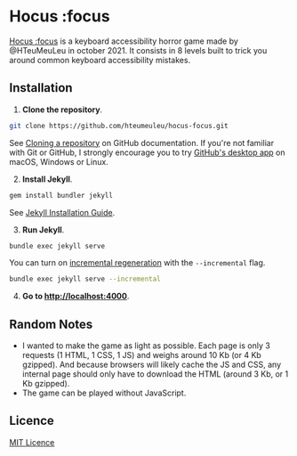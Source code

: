 # Hocus :focus

[Hocus :focus](https://focus.hteumeuleu.com/) is a keyboard accessibility horror game made by @HTeuMeuLeu in october 2021. It consists in 8 levels built to trick you around common keyboard accessibility mistakes.

## Installation

1. **Clone the repository**.

```sh
git clone https://github.com/hteumeuleu/hocus-focus.git
```

See [Cloning a repository](https://help.github.com/en/articles/cloning-a-repository) on GitHub documentation. If you're not familiar with Git or GitHub, I strongly encourage you to try [GitHub's desktop app](https://desktop.github.com/) on macOS, Windows or Linux.

2. **Install Jekyll**.

```sh
gem install bundler jekyll
```

See [Jekyll Installation Guide](https://jekyllrb.com/docs/installation/).

3. **Run Jekyll**.

```sh
bundle exec jekyll serve
```

You can turn on [incremental regeneration](https://jekyllrb.com/docs/configuration/incremental-regeneration/) with the `--incremental` flag.

```sh
bundle exec jekyll serve --incremental
```

4. **Go to [http://localhost:4000](http://localhost:4000)**.

## Random Notes

* I wanted to make the game as light as possible. Each page is only 3 requests (1 HTML, 1 CSS, 1 JS) and weighs around 10 Kb (or 4 Kb gzipped). And because browsers will likely cache the JS and CSS, any internal page should only have to download the HTML (around 3 Kb, or 1 Kb gzipped).
* The game can be played without JavaScript.

## Licence

[MIT Licence](https://github.com/hteumeuleu/hocus-focus/blob/master/LICENSE)